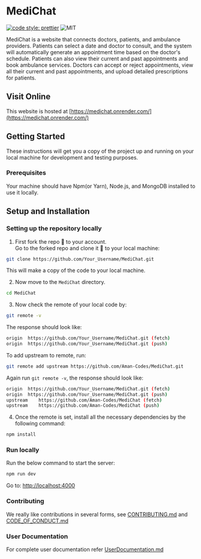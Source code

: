 # MediChat
[![code style: prettier](https://img.shields.io/badge/code_style-prettier-ff69b4.svg?style=flat-square)](https://github.com/prettier/prettier)
![MIT](https://img.shields.io/github/license/Aman-Codes/MediChat?color=blue)


MediChat is a website that connects doctors, patients, and ambulance providers. Patients can select a date and doctor to consult, and the system will automatically generate an appointment time based on the doctor's schedule. Patients can also view their current and past appointments and book ambulance services. Doctors can accept or reject appointments, view all their current and past appointments, and upload detailed prescriptions for patients.

## Visit Online

This website is hosted at [https://medichat.onrender.com/](https://medichat.onrender.com/)

## Getting Started

These instructions will get you a copy of the project up and running on your local machine for development and testing purposes.

### Prerequisites

Your machine should have Npm(or Yarn), Node.js, and MongoDB installed to use it locally.

## Setup and Installation

### Setting up the repository locally

1. First fork the repo :fork_and_knife: to your account.  
   Go to the forked repo and clone it :busts_in_silhouette: to your local machine:

```sh
git clone https://github.com/Your_Username/MediChat.git
```

This will make a copy of the code to your local machine.

2. Now move to the `MediChat` directory.

```sh
cd MediChat
```

3. Now check the remote of your local code by:

```sh
git remote -v
```

The response should look like:

```sh
origin	https://github.com/Your_Username/MediChat.git (fetch)
origin	https://github.com/Your_Username/MediChat.git (push)
```

To add upstream to remote, run:

```sh
git remote add upstream https://github.com/Aman-Codes/MediChat.git
```

Again run `git remote -v`, the response should look like:

```sh
origin	https://github.com/Your_Username/MediChat.git (fetch)
origin	https://github.com/Your_Username/MediChat.git (push)
upstream	https://github.com/Aman-Codes/MediChat (fetch)
upstream	https://github.com/Aman-Codes/MediChat (push)
```

4. Once the remote is set, install all the necessary dependencies by the following command:

```sh
npm install
```
### Run locally

Run the below command to start the server:

```sh
npm run dev
```
Go to: [http://localhost:4000](http://localhost:4000)

### Contributing

We really like contributions in several forms, see [CONTRIBUTING.md](https://github.com/Aman-Codes/MediChat/blob/master/docs/CONTRIBUTING.md) and [CODE_OF_CONDUCT.md](https://github.com/Aman-Codes/MediChat/blob/master/docs/CODE_OF_CONDUCT.md)

### User Documentation

For complete user documentation refer [UserDocumentation.md](https://github.com/Aman-Codes/MediChat/blob/master/docs/UserDocumentation.md)

